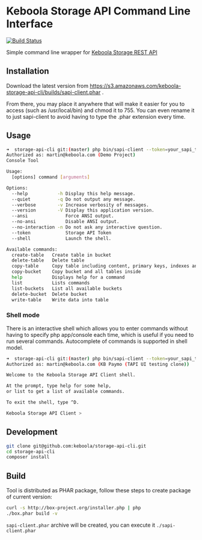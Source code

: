 # Keboola Storage API Command Line Interface

[![Build Status](https://travis-ci.org/keboola/storage-api-cli.png?branch=master)](https://travis-ci.org/keboola/storage-api-cli)

Simple command line wrapper for [Keboola Storage REST API](http://docs.keboola.apiary.io/)

## Installation

Download the latest version from https://s3.amazonaws.com/keboola-storage-api-cli/builds/sapi-client.phar .

From there, you may place it anywhere that will make it easier for you to access (such as /usr/local/bin) and chmod it to 755.
You can even rename it to just sapi-client to avoid having to type the .phar extension every time.

## Usage

```bash
➜  storage-api-cli git:(master) php bin/sapi-client --token=your_sapi_token
Authorized as: martin@keboola.com (Demo Project)
Console Tool

Usage:
  [options] command [arguments]

Options:
  --help           -h Display this help message.
  --quiet          -q Do not output any message.
  --verbose        -v Increase verbosity of messages.
  --version        -V Display this application version.
  --ansi              Force ANSI output.
  --no-ansi           Disable ANSI output.
  --no-interaction -n Do not ask any interactive question.
  --token             Storage API Token
  --shell             Launch the shell.

Available commands:
  create-table   Create table in bucket
  delete-table   Delete table
  copy-table     Copy table including content, primary keys, indexes and attributes
  copy-bucket    Copy bucket and all tables inside
  help           Displays help for a command
  list           Lists commands
  list-buckets   List all available buckets
  delete-bucket  Delete bucket
  write-table    Write data into table

```

### Shell mode
There is an interactive shell which allows you to enter commands without having to specify php app/console each time, which is useful if you need to run several commands.
Autocomplete of commands is supported in shell model.

```bash
➜  storage-api-cli git:(master) php bin/sapi-client --token=your_sapi_token --shell
Authorized as: martin@keboola.com (KB Paymo (TAPI UI testing clone))

Welcome to the Keboola Storage API Client shell.

At the prompt, type help for some help,
or list to get a list of available commands.

To exit the shell, type ^D.

Keboola Storage API Client >
```

## Development

```bash
git clone git@github.com:keboola/storage-api-cli.git
cd storage-api-cli
composer install
```

## Build
Tool is distributed as PHAR package, follow these steps to create package of current version:

```bash
curl -s http://box-project.org/installer.php | php
./box.phar build -v
```

`sapi-client.phar` archive will be created, you can execute it `./sapi-client.phar`





